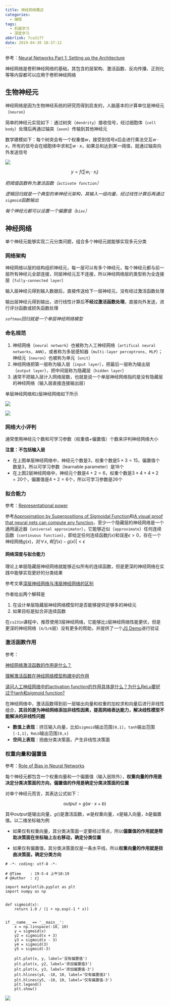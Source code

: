 ```yaml
---
title: 神经网络概述
categories:
  - 编程
tags:
  - 机器学习
  - 深度学习
abbrlink: 7ca31f7
date: 2019-04-30 10:37:12
---
```


参考：[Neural Networks Part 1: Setting up the Architecture ](http://cs231n.github.io/neural-networks-1/)

神经网络是卷积神经网络的基础，其包含的层架构、激活函数、反向传播、正则化等等内容都可以应用于卷积神经网络

## 生物神经元

神经网络是因为生物神经系统的研究而得到启发的，人脑基本的计算单位是神经元（`neuron`）

简单的神经元实现如下：通过树突（`dendrity`）接收信号，经过细胞体（`cell body`）处理后再通过轴突（`axon`）传输到其他神经元

数学建模如下：每个树突会有一个权重值$w$，接受到信号$x$后会进行乘法交互$w\cdot x$，所有的信号会在细胞体中求和$\sum w\cdot x$，如果总和达到某一阈值，就通过轴突向外发送信号

![](/imgs/神经网络概述/neuron.png)

$$
y=f(\sum w_{i}\cdot x_{i})
$$

*把阈值函数称为激活函数（`activate function`）*

*逻辑回归就是一个典型的单神经元架构，其输入一组向量，经过线性计算后再通过`sigmoid`函数输出*

*每个神经元都可以设置一个偏置值（`bias`）*

## 神经网络

单个神经元能够实现二元分类问题，组合多个神经元就能够实现多元分类

### 网络架构

神经网络以层的结构组织神经元，每一层可以有多个神经元，每个神经元都与前一层所有神经元全部连接，同层神经元互不连接，所以神经网络层的类型称为全连接层（`fully-connected layer`）

输入层神经元得到输入数据后，直接传送给下一层神经元，没有经过激活函数处理

输出层神经元得到输出，进行线性计算后**不经过激活函数处理**，直接向外发送，进行评分函数或损失函数处理

*`softmax`回归就是一个单层神经网络模型*

### 命名规范

1. 神经网络（`neural network`）也被称为人工神经网络（`artifical neural networks, ANN`），或者称为多层感知器（`multi-layer perceptrons, MLP`）；神经元（`neuron`）也被称为单元（`unit`）
2. 神经网络把第一层称为输入层（`input layer`），把最后一层称为输出层（`output layer`），把中间层称为隐藏层（`hidden layer`）
3. 通常不把输入层计入网络层数，也就是说一个单层神经网络指的是没有隐藏层的神经网络（输入层直接连接输出层）

单层神经网络和`2`层神经网络如下所示

![](/imgs/神经网络概述/1-layer-network.png)

![](/imgs/神经网络概述/2-layer-network.png)

### 网络大小评判

通常使用神经元个数和可学习参数（权重值+偏置值）个数来评判神经网络大小

**注意：不包括输入层**

* 在上图单层神经网络中，神经元个数是$3$，权重个数是$5\times 3=15$，偏置值个数是$3$，所以可学习参数（learnable parameter）是$18$个
* 在上图2层神经网络中，神经元个数是$4+2=6$，权重个数是$3\times 4+4\times 2=20$个，偏置值是$4+2=6$个，所以可学习参数是$26$个

### 拟合能力

参考：[Representational power](http://cs231n.github.io/neural-networks-1/)

参考[Approximation by Superpositions of Sigmoidal Function](http://www.dartmouth.edu/~gvc/Cybenko_MCSS.pdf)和[A visual proof that neural nets can compute any function](http://neuralnetworksanddeeplearning.com/chap4.html)，至少一个隐藏层的神经网络是一个通用逼近器（`universal approximator`），它能够近似（`approximate`）任何连续函数（`continuous function`），即给定任何连续函数$f(x)$和误差$\epsilon>0$，存在一个神经网络$g(x)$，对$\forall x,有|f(x)-g(x)|<\epsilon$

#### 网络深度与拟合能力

理论上单层隐藏层神经网络就能够近似所有的连续函数，但是更深的神经网络在实践中能够实现更好的分类结果

参考文章[深层神经网络与浅层神经网络的区别](https://blog.csdn.net/ybdesire/article/details/78837688)

作者给出两个解释是

1. 在设计单层隐藏层神经网络模型时是否能够提供足够多的神经元
2. 如果目标是拟合非连续函数

在`cs231n`课程中，推荐使用3层神经网络，它能够比`2`层神经网络性能更优，但是更深的神经网络（`4/5/6`层）没有更多的帮助，并提供了一个[JS Demo](https://cs.stanford.edu/people/karpathy/convnetjs/demo/classify2d.html)进行验证

### 激活函数作用

参考：

[神经网络激活函数的作用是什么？](https://blog.csdn.net/program_developer/article/details/78704224)

[理解激活函数在神经网络模型构建中的作用](https://cloud.tencent.com/developer/article/1010097)

[请问人工神经网络中的activation function的作用具体是什么？为什么ReLu要好过于tanh和sigmoid function?](https://www.zhihu.com/question/29021768)

在神经网络中，激活函数得到前一层输出向量和权重的加权求和向量后进行非线性组合，**其目的是为神经网络添加非线性因素，提高网络表达能力，解决线性模型不能解决的非线性问题**

* **数值上表现**：挤压输入向量，比如`sigmoid`输出范围`[0,1]`，`tanh`输出范围`[-1,1]`，`ReLU`输出范围`[0,x]`
* **空间上表现**：扭曲分类决策面，产生非线性决策面

### 权重向量和偏置值

参考：[Role of Bias in Neural Networks](https://stackoverflow.com/questions/2480650/role-of-bias-in-neural-networks)

每个神经元都包含一个权重向量和一个偏置值（输入层除外），**权重向量的作用是决定分类决策面的方向，偏置值的作用是确定分类决策面的位置**

对单个神经元而言，其表达公式如下：

$$
output = g(w\cdot x+b)
$$

其中$output$是输出向量，$g()$是激活函数，$w$是权重向量，$x$是输入向量，$b$是偏置值。以二维坐标轴为例

* 如果仅有权重向量，其分类决策面一定要经过零点，所以**偏置值的作用就是帮助决策面在坐标轴上左右移动，确定分类位置**

* 如果仅有偏置值，其分类决策面仅是一条水平线，所以**权重向量的作用就是扭曲决策面，确定分类方向**

```
# -*- coding: utf-8 -*-

# @Time    : 19-5-4 上午10:19
# @Author  : zj

import matplotlib.pyplot as plt
import numpy as np


def sigmoid(x):
    return 1.0 / (1 + np.exp(-1 * x))


if __name__ == '__main__':
    x = np.linspace(-10, 10)
    y = sigmoid(x)
    y2 = sigmoid(x + 3)
    y3 = sigmoid(x - 3)
    y4 = sigmoid(3)
    y5 = sigmoid(-3)

    plt.plot(x, y, label='没有偏置值')
    plt.plot(x, y2, label='添加偏置值3')
    plt.plot(x, y3, label='添加偏置值-3')
    plt.hlines(y4, -10, 10, label='仅有偏置值3')
    plt.hlines(y5, -10, 10, label='仅有偏置值-3')
    plt.legend()
    plt.show()
```

![](/imgs/神经网络概述/weight_bias.png)
